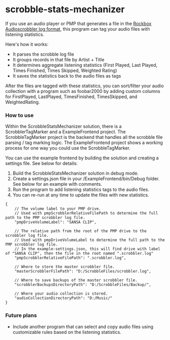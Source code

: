 # scrobble-stats-mechanizer

If you use an audio player or PMP that generates a file in the [Rockbox Audioscrobbler log format](http://www.rockbox.org/wiki/LastFMLog), this program can tag your audio files with listening statistics.

Here's how it works:
* It parses the scrobble log file
* It groups records in that file by Artist + Title
* It determines aggregate listening statistics (First Played, Last Played, Times Finished, Times Skipped, Weighted Rating)
* It saves the statistics back to the audio files as tags

After the files are tagged with these statistics, you can sort/filter your audio collection with a program such as foobar2000 by adding custom columns for FirstPlayed, LastPlayed, TimesFinished, TimesSkipped, and WeightedRating. 

### How to use
Within the ScrobbleStatsMechanizer solution, there is a ScrobblerTagMarker and a ExampleFrontend project. The ScrobbleTagMarker project is the backend that handles all the scrobble file parsing / tag marking logic. The ExampleFrontend project shows a working process for one way you could use the ScrobbleTagMarker. 

You can use the example frontend by building the solution and creating a settings file. See below for details:

1. Build the ScrobbleStatsMechanizer solution in debug mode. 
2. Create a settings.json file in your /ExampleFrontend/bin/Debug folder. See below for an example with comments.
3. Run the program to add listening statistics tags to the audio files.
4. You can re-run at any time to update the files with new statistics.
```
{
	// The volume label to your PMP drive.
	// Used with pmpScrobblerRelativeFilePath to determine the full path to the PMP scrobbler log file.
	"pmpDriveVolumeLabel": "SANSA CLIP",

	// The relative path from the root of the PMP drive to the scrobbler log file.
	// Used with pmpDriveVolumeLabel to determine the full path to the PMP scrobbler log file.
	// In the example-settings.json, this will find drive with label of "SANSA CLIP", then the file in the root named ".scrobbler.log"
	"pmpScrobblerRelativeFilePath": ".scrobbler.log",
	
	// Where to store the master scrobbler file.
	"masterScrobblerFilePath": "D:/ScrobbleFiles/scrobbler.log",

	// Where to save backups of the master scrobbler file.
	"scrobblerBackupsDirectoryPath": "D:/ScrobbleFiles/Backup/",

	// Where your audio collection is stored.
	"audioCollectionDirectoryPath": "D:/Music/"
}
```


### Future plans
* Include another program that can select and copy audio files using customizable rules based on the listening statistics.
